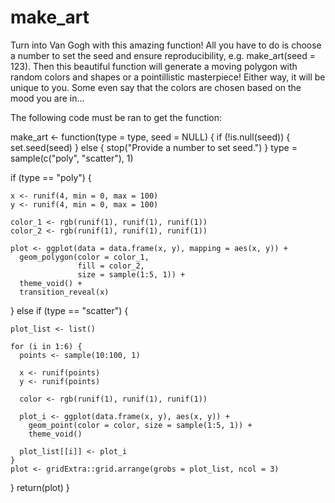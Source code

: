 # make_art
Turn into Van Gogh with this amazing function!
All you have to do is choose a number to set the seed and ensure reproducibility, e.g. make_art(seed = 123).
Then this beautiful function will generate a moving polygon with random colors and shapes or a pointillistic masterpiece!
Either way, it will be unique to you. Some even say that the colors are chosen based on the mood you are in...

The following code must be ran to get the function:

make_art <- function(type = type, seed = NULL) {
  if (!is.null(seed)) {
    set.seed(seed)
  } else {
    stop("Provide a number to set seed.")
  }
   type = sample(c("poly", "scatter"), 1)
  
  
   if (type == "poly") {
    
    x <- runif(4, min = 0, max = 100)
    y <- runif(4, min = 0, max = 100)
   
    color_1 <- rgb(runif(1), runif(1), runif(1))
    color_2 <- rgb(runif(1), runif(1), runif(1))
    
    plot <- ggplot(data = data.frame(x, y), mapping = aes(x, y)) +
      geom_polygon(color = color_1,
                   fill = color_2,
                   size = sample(1:5, 1)) +
      theme_void() +
      transition_reveal(x)
  } else if (type == "scatter") {
    
    plot_list <- list()
    
    for (i in 1:6) {
      points <- sample(10:100, 1)
      
      x <- runif(points)
      y <- runif(points)
      
      color <- rgb(runif(1), runif(1), runif(1))
      
      plot_i <- ggplot(data.frame(x, y), aes(x, y)) +
        geom_point(color = color, size = sample(1:5, 1)) +
        theme_void()
      
      plot_list[[i]] <- plot_i
    }
    plot <- gridExtra::grid.arrange(grobs = plot_list, ncol = 3)
  }
  return(plot)
}
